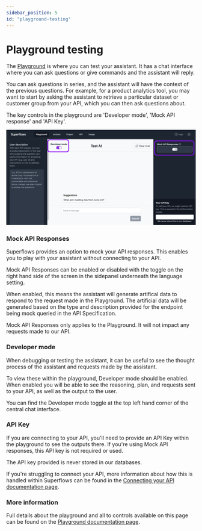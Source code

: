 ```yaml
---
sidebar_position: 5
id: "playground-testing"
---
```


# Playground testing

The [Playground](https://dashboard.superflows.ai/) is where you can test your assistant. It has a chat interface where you can ask questions or give commands and the assistant will reply.

You can ask questions in series, and the assistant will have the context of the previous questions. For example, for a product analytics tool, you may want to start by asking the assistant to retrieve a particular dataset or customer group from your API, which you can then ask questions about.

The key controls in the playground are 'Developer mode', 'Mock API response' and 'API Key'.

![Playground-image](../../static/img/docs/playground/annotated-playground.png)

### Mock API Responses

Superflows provides an option to mock your API responses. This enables you to play with your assistant without connecting to your API.

Mock API Responses can be enabled or disabled with the toggle on the right hand side of the screen in the sidepanel underneath the language setting.

When enabled, this means the assistant will generate artifical data to respond to the request made in the Playground. The artificial data will be generated based on the type and description provided for the endpoint being mock queried in the API Specification.

Mock API Responses only applies to the Playground. It will not impact any requests made to our API.

### Developer mode

When debugging or testing the assistant, it can be useful to see the thought process of the assistant and requests made by the assistant.

To view these within the playground, Developer mode should be enabled. When enabled you will be able to see the reasoning, plan, and requests sent to your API, as well as the output to the user.

You can find the Developer mode toggle at the top left hand corner of the central chat interface.

### API Key

If you are connecting to your API, you'll need to provide an API Key within the playground to see the outputs there. If you're using Mock API responses, this API key is not required or used.

The API key provided is never stored in our databases.

If you're struggling to connect your API, more information about how this is handled within Superflows can be found in the [Connecting your API documentation page](../category/connecting-your-api).

### More information

Full details about the playground and all to controls available on this page can be found on the [Playground documentation page](../category/playground).
